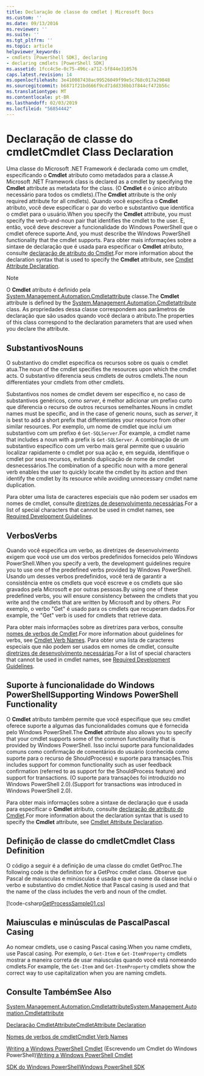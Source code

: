 ```yaml
---
title: Declaração de classe do cmdlet | Microsoft Docs
ms.custom: ''
ms.date: 09/13/2016
ms.reviewer: ''
ms.suite: ''
ms.tgt_pltfrm: ''
ms.topic: article
helpviewer_keywords:
- cmdlets [PowerShell SDK], declaring
- declaring cmdlets [PowerShell SDK]
ms.assetid: 1fcc4c5e-0c75-496c-a712-5f844e310576
caps.latest.revision: 14
ms.openlocfilehash: 3e410087438ac99526049f99e5c768c017a29848
ms.sourcegitcommit: b6871f21bd666f9cd71dd336bb3f844cf472b56c
ms.translationtype: MT
ms.contentlocale: pt-BR
ms.lasthandoff: 02/03/2019
ms.locfileid: "56854442"
---
```

# <a name="cmdlet-class-declaration"></a><span data-ttu-id="a8212-102">Declaração de classe do cmdlet</span><span class="sxs-lookup"><span data-stu-id="a8212-102">Cmdlet Class Declaration</span></span>

<span data-ttu-id="a8212-103">Uma classe do Microsoft .NET Framework é declarada como um cmdlet, especificando o **Cmdlet** atributo como metadados para a classe.</span><span class="sxs-lookup"><span data-stu-id="a8212-103">A Microsoft .NET Framework class is declared as a cmdlet by specifying the **Cmdlet** attribute as metadata for the class.</span></span> <span data-ttu-id="a8212-104">(O **Cmdlet** é o único atributo necessário para todos os cmdlets).</span><span class="sxs-lookup"><span data-stu-id="a8212-104">(The **Cmdlet** attribute is the only required attribute for all cmdlets).</span></span> <span data-ttu-id="a8212-105">Quando você especifica o **Cmdlet** atributo, você deve especificar o par do verbo e substantivo que identifica o cmdlet para o usuário.</span><span class="sxs-lookup"><span data-stu-id="a8212-105">When you specify the **Cmdlet** attribute, you must specify the verb-and-noun pair that identifies the cmdlet to the user.</span></span> <span data-ttu-id="a8212-106">E, então, você deve descrever a funcionalidade do Windows PowerShell que o cmdlet oferece suporte.</span><span class="sxs-lookup"><span data-stu-id="a8212-106">And, you must describe the Windows PowerShell functionality that the cmdlet supports.</span></span> <span data-ttu-id="a8212-107">Para obter mais informações sobre a sintaxe de declaração que é usada para especificar o **Cmdlet** atributo, consulte [declaração de atributo do Cmdlet](./cmdlet-attribute-declaration.md).</span><span class="sxs-lookup"><span data-stu-id="a8212-107">For more information about the declaration syntax that is used to specify the **Cmdlet** attribute, see [Cmdlet Attribute Declaration](./cmdlet-attribute-declaration.md).</span></span>

> [!NOTE]
> <span data-ttu-id="a8212-108">O **Cmdlet** atributo é definido pela [System.Management.Automation.Cmdletattribute](/dotnet/api/System.Management.Automation.CmdletAttribute) classe.</span><span class="sxs-lookup"><span data-stu-id="a8212-108">The **Cmdlet** attribute is defined by the [System.Management.Automation.Cmdletattribute](/dotnet/api/System.Management.Automation.CmdletAttribute) class.</span></span> <span data-ttu-id="a8212-109">As propriedades dessa classe correspondem aos parâmetros de declaração que são usados quando você declara o atributo.</span><span class="sxs-lookup"><span data-stu-id="a8212-109">The properties of this class correspond to the declaration parameters that are used when you declare the attribute.</span></span>

## <a name="nouns"></a><span data-ttu-id="a8212-110">Substantivos</span><span class="sxs-lookup"><span data-stu-id="a8212-110">Nouns</span></span>

<span data-ttu-id="a8212-111">O substantivo do cmdlet especifica os recursos sobre os quais o cmdlet atua.</span><span class="sxs-lookup"><span data-stu-id="a8212-111">The noun of the cmdlet specifies the resources upon which the cmdlet acts.</span></span> <span data-ttu-id="a8212-112">O substantivo diferencia seus cmdlets de outros cmdlets.</span><span class="sxs-lookup"><span data-stu-id="a8212-112">The noun differentiates your cmdlets from other cmdlets.</span></span>

<span data-ttu-id="a8212-113">Substantivos nos nomes de cmdlet devem ser específico e, no caso de substantivos genéricos, como *server*, é melhor adicionar um prefixo curto que diferencia o recurso de outros recursos semelhantes.</span><span class="sxs-lookup"><span data-stu-id="a8212-113">Nouns in cmdlet names must be specific, and in the case of generic nouns, such as *server*, it is best to add a short prefix that differentiates your resource from other similar resources.</span></span> <span data-ttu-id="a8212-114">Por exemplo, um nome de cmdlet que inclui um substantivo com um prefixo é `Get-SQLServer`.</span><span class="sxs-lookup"><span data-stu-id="a8212-114">For example, a cmdlet name that includes a noun with a prefix is `Get-SQLServer`.</span></span> <span data-ttu-id="a8212-115">A combinação de um substantivo específico com um verbo mais geral permite que o usuário localizar rapidamente o cmdlet por sua ação e, em seguida, identifique o cmdlet por seus recursos, evitando duplicação de nome de cmdlet desnecessários.</span><span class="sxs-lookup"><span data-stu-id="a8212-115">The combination of a specific noun with a more general verb enables the user to quickly locate the cmdlet by its action and then identify the cmdlet by its resource while avoiding unnecessary cmdlet name duplication.</span></span>

<span data-ttu-id="a8212-116">Para obter uma lista de caracteres especiais que não podem ser usados em nomes de cmdlet, consulte [diretrizes de desenvolvimento necessárias](./required-development-guidelines.md).</span><span class="sxs-lookup"><span data-stu-id="a8212-116">For a list of special characters that cannot be used in cmdlet names, see [Required Development Guidelines](./required-development-guidelines.md).</span></span>

## <a name="verbs"></a><span data-ttu-id="a8212-117">Verbos</span><span class="sxs-lookup"><span data-stu-id="a8212-117">Verbs</span></span>

<span data-ttu-id="a8212-118">Quando você especifica um verbo, as diretrizes de desenvolvimento exigem que você use um dos verbos predefinidos fornecidos pelo Windows PowerShell.</span><span class="sxs-lookup"><span data-stu-id="a8212-118">When you specify a verb, the development guidelines require you to use one of the predefined verbs provided by Windows PowerShell.</span></span> <span data-ttu-id="a8212-119">Usando um desses verbos predefinidos, você terá de garantir a consistência entre os cmdlets que você escreve e os cmdlets que são gravados pela Microsoft e por outras pessoas.</span><span class="sxs-lookup"><span data-stu-id="a8212-119">By using one of these predefined verbs, you will ensure consistency between the cmdlets that you write and the cmdlets that are written by Microsoft and by others.</span></span> <span data-ttu-id="a8212-120">Por exemplo, o verbo "Get" é usado para os cmdlets que recuperam dados.</span><span class="sxs-lookup"><span data-stu-id="a8212-120">For example, the "Get" verb is used for cmdlets that retrieve data.</span></span>

<span data-ttu-id="a8212-121">Para obter mais informações sobre as diretrizes para verbos, consulte [nomes de verbos de Cmdlet](./approved-verbs-for-windows-powershell-commands.md).</span><span class="sxs-lookup"><span data-stu-id="a8212-121">For more information about guidelines for verbs, see [Cmdlet Verb Names](./approved-verbs-for-windows-powershell-commands.md).</span></span> <span data-ttu-id="a8212-122">Para obter uma lista de caracteres especiais que não podem ser usados em nomes de cmdlet, consulte [diretrizes de desenvolvimento necessárias](./required-development-guidelines.md).</span><span class="sxs-lookup"><span data-stu-id="a8212-122">For a list of special characters that cannot be used in cmdlet names, see [Required Development Guidelines](./required-development-guidelines.md).</span></span>

## <a name="supporting-windows-powershell-functionality"></a><span data-ttu-id="a8212-123">Suporte à funcionalidade do Windows PowerShell</span><span class="sxs-lookup"><span data-stu-id="a8212-123">Supporting Windows PowerShell Functionality</span></span>

<span data-ttu-id="a8212-124">O **Cmdlet** atributo também permite que você especifique que seu cmdlet oferece suporte a algumas das funcionalidades comuns que é fornecida pelo Windows PowerShell.</span><span class="sxs-lookup"><span data-stu-id="a8212-124">The **Cmdlet** attribute also allows you to specify that your cmdlet supports some of the common functionality that is provided by Windows PowerShell.</span></span> <span data-ttu-id="a8212-125">Isso inclui suporte para funcionalidades comuns como confirmação de comentários do usuário (conhecida como suporte para o recurso de ShouldProcess) e suporte para transações.</span><span class="sxs-lookup"><span data-stu-id="a8212-125">This includes support for common functionality such as user feedback confirmation (referred to as support for the ShouldProcess feature) and support for transactions.</span></span> <span data-ttu-id="a8212-126">(O suporte para transações foi introduzido no Windows PowerShell 2.0).</span><span class="sxs-lookup"><span data-stu-id="a8212-126">(Support for transactions was introduced in Windows PowerShell 2.0).</span></span>

<span data-ttu-id="a8212-127">Para obter mais informações sobre a sintaxe de declaração que é usada para especificar o **Cmdlet** atributo, consulte [declaração de atributo do Cmdlet](./cmdlet-attribute-declaration.md).</span><span class="sxs-lookup"><span data-stu-id="a8212-127">For more information about the declaration syntax that is used to specify the **Cmdlet** attribute, see [Cmdlet Attribute Declaration](./cmdlet-attribute-declaration.md).</span></span>

## <a name="cmdlet-class-definition"></a><span data-ttu-id="a8212-128">Definição de classe do cmdlet</span><span class="sxs-lookup"><span data-stu-id="a8212-128">Cmdlet Class Definition</span></span>

<span data-ttu-id="a8212-129">O código a seguir é a definição de uma classe do cmdlet GetProc.</span><span class="sxs-lookup"><span data-stu-id="a8212-129">The following code is the definition for a GetProc cmdlet class.</span></span> <span data-ttu-id="a8212-130">Observe que Pascal de maiusculas e minúsculas é usada e que o nome da classe inclui o verbo e substantivo do cmdlet.</span><span class="sxs-lookup"><span data-stu-id="a8212-130">Notice that Pascal casing is used and that the name of the class includes the verb and noun of the cmdlet.</span></span>

[!code-csharp[GetProcessSample01.cs](../../powershell-sdk-samples/SDK-2.0/csharp/GetProcessSample01/GetProcessSample01.cs#L33-L34 "GetProcessSample01.cs")]

## <a name="pascal-casing"></a><span data-ttu-id="a8212-131">Maiusculas e minúsculas de Pascal</span><span class="sxs-lookup"><span data-stu-id="a8212-131">Pascal Casing</span></span>

<span data-ttu-id="a8212-132">Ao nomear cmdlets, use o casing Pascal casing.</span><span class="sxs-lookup"><span data-stu-id="a8212-132">When you name cmdlets, use Pascal casing.</span></span> <span data-ttu-id="a8212-133">Por exemplo, o `Get-Item` e `Get-ItemProperty` cmdlets mostrar a maneira correta de usar maiusculas quando você está nomeando cmdlets.</span><span class="sxs-lookup"><span data-stu-id="a8212-133">For example, the `Get-Item` and `Get-ItemProperty` cmdlets show the correct way to use capitalization when you are naming cmdlets.</span></span>

## <a name="see-also"></a><span data-ttu-id="a8212-134">Consulte Também</span><span class="sxs-lookup"><span data-stu-id="a8212-134">See Also</span></span>

[<span data-ttu-id="a8212-135">System.Management.Automation.Cmdletattribute</span><span class="sxs-lookup"><span data-stu-id="a8212-135">System.Management.Automation.Cmdletattribute</span></span>](/dotnet/api/System.Management.Automation.CmdletAttribute)

[<span data-ttu-id="a8212-136">Declaração CmdletAttribute</span><span class="sxs-lookup"><span data-stu-id="a8212-136">CmdletAttribute Declaration</span></span>](./cmdlet-attribute-declaration.md)

[<span data-ttu-id="a8212-137">Nomes de verbos de cmdlet</span><span class="sxs-lookup"><span data-stu-id="a8212-137">Cmdlet Verb Names</span></span>](./approved-verbs-for-windows-powershell-commands.md)

<span data-ttu-id="a8212-138">[Writing a Windows PowerShell Cmdlet](./writing-a-windows-powershell-cmdlet.md) (Escrevendo um Cmdlet do Windows PowerShell)</span><span class="sxs-lookup"><span data-stu-id="a8212-138">[Writing a Windows PowerShell Cmdlet](./writing-a-windows-powershell-cmdlet.md)</span></span>

[<span data-ttu-id="a8212-139">SDK do Windows PowerShell</span><span class="sxs-lookup"><span data-stu-id="a8212-139">Windows PowerShell SDK</span></span>](../windows-powershell-reference.md)
